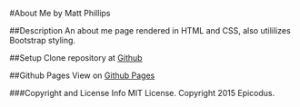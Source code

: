 #About Me by Matt Phillips 

##Description 
An about me page rendered in HTML and CSS, also utililizes Bootstrap styling. 

##Setup 
Clone repository at [Github](https://github.com/thevetab/about_me)

##Github Pages
View on [Github Pages](https://thevetab.github.io/about_me)

###Copyright and License Info 
MIT License. Copyright 2015 Epicodus.
